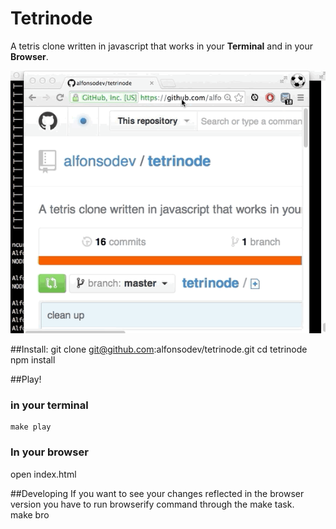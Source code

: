 Tetrinode
=========
A tetris clone written in javascript that works in your **Terminal** and in your **Browser**.  

![tetrinode](https://github.com/alfonsodev/tetrinode/blob/master/tetrinode.gif)  

##Install:
    git clone git@github.com:alfonsodev/tetrinode.git
    cd tetrinode
    npm install

##Play!  
### in your terminal  
    make play  

### In your browser  
  open index.html  

##Developing
If you want to see your changes reflected in the browser version you have to run browserify command through the make task.  
    make bro
